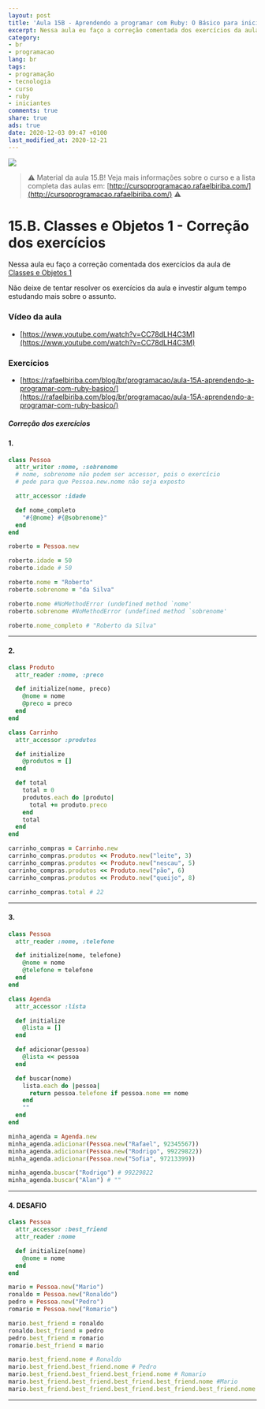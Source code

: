 ```yaml
---
layout: post
title: 'Aula 15B - Aprendendo a programar com Ruby: O Básico para iniciantes'
excerpt: Nessa aula eu faço a correção comentada dos exercícios da aula de Classes e Objetos 1(15.A). Este é o material da aula 15B do curso aprendendo a programar com ruby, o básico para iniciantes. Nunca é tarde para começar a programar! Eu criei um curso gratuito, fácil e didático voltado para iniciantes. Confira mais informações aqui nessa publicação.
category:
- br
- programacao
lang: br
tags:
- programação
- tecnologia
- curso
- ruby
- iniciantes
comments: true
share: true
ads: true
date: 2020-12-03 09:47 +0100
last_modified_at: 2020-12-21
---
```

![](/blog/images/curso_ruby_basico/banner-curso-ruby-15B.jpg)

> :warning: Material da aula 15.B! Veja mais informações sobre o curso e a lista completa das aulas em: [http://cursoprogramacao.rafaelbiriba.com/](http://cursoprogramacao.rafaelbiriba.com/) :warning:

# 15.B. Classes e Objetos 1 -  Correção dos exercícios

Nessa aula eu faço a correção comentada dos exercícios da aula de [Classes e Objetos 1](https://rafaelbiriba.com/blog/br/programacao/aula-15A-aprendendo-a-programar-com-ruby-basico/)

Não deixe de tentar resolver os exercícios da aula e investir algum tempo estudando mais sobre o assunto.

### Vídeo da aula

- [https://www.youtube.com/watch?v=CC78dLH4C3M](https://www.youtube.com/watch?v=CC78dLH4C3M)

### Exercícios

- [https://rafaelbiriba.com/blog/br/programacao/aula-15A-aprendendo-a-programar-com-ruby-basico/](https://rafaelbiriba.com/blog/br/programacao/aula-15A-aprendendo-a-programar-com-ruby-basico/)

##### Correção dos exercícios

#### 1.

```ruby
class Pessoa
  attr_writer :nome, :sobrenome
  # nome, sobrenome não podem ser accessor, pois o exercício
  # pede para que Pessoa.new.nome não seja exposto

  attr_accessor :idade

  def nome_completo
    "#{@nome} #{@sobrenome}"
  end
end

roberto = Pessoa.new

roberto.idade = 50
roberto.idade # 50

roberto.nome = "Roberto"
roberto.sobrenome = "da Silva"

roberto.nome #NoMethodError (undefined method `nome'
roberto.sobrenome #NoMethodError (undefined method `sobrenome'

roberto.nome_completo # "Roberto da Silva"
```

---

#### 2.

```ruby
class Produto
  attr_reader :nome, :preco

  def initialize(nome, preco)
    @nome = nome
    @preco = preco
  end
end

class Carrinho
  attr_accessor :produtos

  def initialize
    @produtos = []
  end

  def total
    total = 0
    produtos.each do |produto|
      total += produto.preco
    end
    total
  end
end

carrinho_compras = Carrinho.new
carrinho_compras.produtos << Produto.new("leite", 3)
carrinho_compras.produtos << Produto.new("nescau", 5)
carrinho_compras.produtos << Produto.new("pão", 6)
carrinho_compras.produtos << Produto.new("queijo", 8)

carrinho_compras.total # 22
```

---

#### 3.

```ruby
class Pessoa
  attr_reader :nome, :telefone

  def initialize(nome, telefone)
    @nome = nome
    @telefone = telefone
  end
end

class Agenda
  attr_accessor :lista

  def initialize
    @lista = []
  end

  def adicionar(pessoa)
    @lista << pessoa
  end

  def buscar(nome)
    lista.each do |pessoa|
      return pessoa.telefone if pessoa.nome == nome
    end
    ""
  end
end

minha_agenda = Agenda.new
minha_agenda.adicionar(Pessoa.new("Rafael", 92345567))
minha_agenda.adicionar(Pessoa.new("Rodrigo", 99229822))
minha_agenda.adicionar(Pessoa.new("Sofia", 97213399))

minha_agenda.buscar("Rodrigo") # 99229822
minha_agenda.buscar("Alan") # ""
```

---

#### 4. DESAFIO

```ruby
class Pessoa
  attr_accessor :best_friend
  attr_reader :nome

  def initialize(nome)
    @nome = nome
  end
end

mario = Pessoa.new("Mario")
ronaldo = Pessoa.new("Ronaldo")
pedro = Pessoa.new("Pedro")
romario = Pessoa.new("Romario")

mario.best_friend = ronaldo
ronaldo.best_friend = pedro
pedro.best_friend = romario
romario.best_friend = mario

mario.best_friend.nome # Ronaldo
mario.best_friend.best_friend.nome # Pedro
mario.best_friend.best_friend.best_friend.nome # Romario
mario.best_friend.best_friend.best_friend.best_friend.nome #Mario
mario.best_friend.best_friend.best_friend.best_friend.best_friend.nome #Ronaldo
```

---
